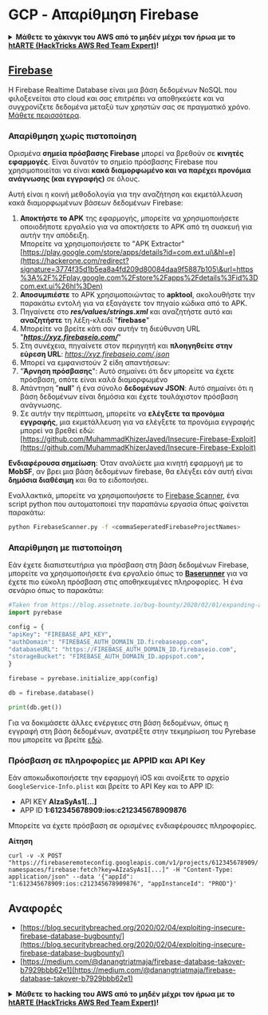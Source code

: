# GCP - Απαρίθμηση Firebase

<details>

<summary><strong>Μάθετε το χάκινγκ του AWS από το μηδέν μέχρι τον ήρωα με το</strong> <a href="https://training.hacktricks.xyz/courses/arte"><strong>htARTE (HackTricks AWS Red Team Expert)</strong></a><strong>!</strong></summary>

Άλλοι τρόποι για να υποστηρίξετε το HackTricks:

* Εάν θέλετε να δείτε την **εταιρεία σας να διαφημίζεται στο HackTricks** ή να **κατεβάσετε το HackTricks σε μορφή PDF** ελέγξτε τα [**ΣΧΕΔΙΑ ΣΥΝΔΡΟΜΗΣ**](https://github.com/sponsors/carlospolop)!
* Αποκτήστε το [**επίσημο PEASS & HackTricks swag**](https://peass.creator-spring.com)
* Ανακαλύψτε [**την Οικογένεια PEASS**](https://opensea.io/collection/the-peass-family), τη συλλογή μας από αποκλειστικά [**NFTs**](https://opensea.io/collection/the-peass-family)
* **Εγγραφείτε στη** 💬 [**ομάδα Discord**](https://discord.gg/hRep4RUj7f) ή στη [**ομάδα telegram**](https://t.me/peass) ή **ακολουθήστε** με στο **Twitter** 🐦 [**@carlospolopm**](https://twitter.com/carlospolopm)**.**
* **Μοιραστείτε τα χάκινγκ κόλπα σας υποβάλλοντας PRs στα** [**HackTricks**](https://github.com/carlospolop/hacktricks) και [**HackTricks Cloud**](https://github.com/carlospolop/hacktricks-cloud) αποθετήρια του github.

</details>

## [Firebase](https://cloud.google.com/sdk/gcloud/reference/firebase/)

Η Firebase Realtime Database είναι μια βάση δεδομένων NoSQL που φιλοξενείται στο cloud και σας επιτρέπει να αποθηκεύετε και να συγχρονίζετε δεδομένα μεταξύ των χρηστών σας σε πραγματικό χρόνο. [Μάθετε περισσότερα](https://firebase.google.com/products/realtime-database/).

### Απαρίθμηση χωρίς πιστοποίηση

Ορισμένα **σημεία πρόσβασης Firebase** μπορεί να βρεθούν σε **κινητές εφαρμογές**. Είναι δυνατόν το σημείο πρόσβασης Firebase που χρησιμοποιείται να είναι **κακά διαμορφωμένο και να παρέχει προνόμια ανάγνωσης (και εγγραφής)** σε όλους.

Αυτή είναι η κοινή μεθοδολογία για την αναζήτηση και εκμετάλλευση κακά διαμορφωμένων βάσεων δεδομένων Firebase:

1. **Αποκτήστε το APK** της εφαρμογής, μπορείτε να χρησιμοποιήσετε οποιοδήποτε εργαλείο για να αποκτήσετε το APK από τη συσκευή για αυτήν την απόδειξη.\
Μπορείτε να χρησιμοποιήσετε το "APK Extractor" [https://play.google.com/store/apps/details?id=com.ext.ui\&hl=e](https://hackerone.com/redirect?signature=3774f35d1b5ea8a4fd209d80084daa9f5887b105\&url=https%3A%2F%2Fplay.google.com%2Fstore%2Fapps%2Fdetails%3Fid%3Dcom.ext.ui%26hl%3Den)
2. **Αποσυμπιέστε** το APK χρησιμοποιώντας το **apktool**, ακολουθήστε την παρακάτω εντολή για να εξαγάγετε τον πηγαίο κώδικα από το APK.
3. Πηγαίνετε στο _**res/values/strings.xml**_ και αναζητήστε αυτό και **αναζητήστε** τη λέξη-κλειδί "**firebase**"
4. Μπορείτε να βρείτε κάτι σαν αυτήν τη διεύθυνση URL "_**https://xyz.firebaseio.com/**_"
5. Στη συνέχεια, πηγαίνετε στον περιηγητή και **πλοηγηθείτε στην εύρεση URL**: _https://xyz.firebaseio.com/.json_
6. Μπορεί να εμφανιστούν 2 είδη απαντήσεων:
1. "**Άρνηση πρόσβασης**": Αυτό σημαίνει ότι δεν μπορείτε να έχετε πρόσβαση, οπότε είναι καλά διαμορφωμένο
2. Απάντηση "**null**" ή ένα σύνολο **δεδομένων JSON**: Αυτό σημαίνει ότι η βάση δεδομένων είναι δημόσια και έχετε τουλάχιστον πρόσβαση ανάγνωσης.
1. Σε αυτήν την περίπτωση, μπορείτε να **ελέγξετε τα προνόμια εγγραφής**, μια εκμετάλλευση για να ελέγξετε τα προνόμια εγγραφής μπορεί να βρεθεί εδώ: [https://github.com/MuhammadKhizerJaved/Insecure-Firebase-Exploit](https://github.com/MuhammadKhizerJaved/Insecure-Firebase-Exploit)

**Ενδιαφέρουσα σημείωση**: Όταν αναλύετε μια κινητή εφαρμογή με το **MobSF**, αν βρει μια βάση δεδομένων firebase, θα ελέγξει εάν αυτή είναι **δημόσια διαθέσιμη** και θα το ειδοποιήσει.

Εναλλακτικά, μπορείτε να χρησιμοποιήσετε το [Firebase Scanner](https://github.com/shivsahni/FireBaseScanner), ένα script python που αυτοματοποιεί την παραπάνω εργασία όπως φαίνεται παρακάτω:
```bash
python FirebaseScanner.py -f <commaSeperatedFirebaseProjectNames>
```
### Απαρίθμηση με πιστοποίηση

Εάν έχετε διαπιστευτήρια για πρόσβαση στη βάση δεδομένων Firebase, μπορείτε να χρησιμοποιήσετε ένα εργαλείο όπως το [**Baserunner**](https://github.com/iosiro/baserunner) για να έχετε πιο εύκολη πρόσβαση στις αποθηκευμένες πληροφορίες. Ή ένα σενάριο όπως το παρακάτω:
```python
#Taken from https://blog.assetnote.io/bug-bounty/2020/02/01/expanding-attack-surface-react-native/
import pyrebase

config = {
"apiKey": "FIREBASE_API_KEY",
"authDomain": "FIREBASE_AUTH_DOMAIN_ID.firebaseapp.com",
"databaseURL": "https://FIREBASE_AUTH_DOMAIN_ID.firebaseio.com",
"storageBucket": "FIREBASE_AUTH_DOMAIN_ID.appspot.com",
}

firebase = pyrebase.initialize_app(config)

db = firebase.database()

print(db.get())
```
Για να δοκιμάσετε άλλες ενέργειες στη βάση δεδομένων, όπως η εγγραφή στη βάση δεδομένων, ανατρέξτε στην τεκμηρίωση του Pyrebase που μπορείτε να βρείτε [εδώ](https://github.com/thisbejim/Pyrebase).

### Πρόσβαση σε πληροφορίες με APPID και API Key <a href="#access-info-with-appid-and-api-key" id="access-info-with-appid-and-api-key"></a>

Εάν αποκωδικοποιήσετε την εφαρμογή iOS και ανοίξετε το αρχείο `GoogleService-Info.plist` και βρείτε το API Key και το APP ID:

* API KEY **AIzaSyAs1\[...]**
* APP ID **1:612345678909:ios:c212345678909876**

Μπορείτε να έχετε πρόσβαση σε ορισμένες ενδιαφέρουσες πληροφορίες.

**Αίτηση**

`curl -v -X POST "https://firebaseremoteconfig.googleapis.com/v1/projects/612345678909/namespaces/firebase:fetch?key=AIzaSyAs1[...]" -H "Content-Type: application/json" --data '{"appId": "1:612345678909:ios:c212345678909876", "appInstanceId": "PROD"}'`

## Αναφορές <a href="#references" id="references"></a>

* ​[https://blog.securitybreached.org/2020/02/04/exploiting-insecure-firebase-database-bugbounty/](https://blog.securitybreached.org/2020/02/04/exploiting-insecure-firebase-database-bugbounty/)​
* ​[https://medium.com/@danangtriatmaja/firebase-database-takover-b7929bbb62e1](https://medium.com/@danangtriatmaja/firebase-database-takover-b7929bbb62e1)​

<details>

<summary><strong>Μάθετε το hacking του AWS από το μηδέν μέχρι τον ήρωα με το</strong> <a href="https://training.hacktricks.xyz/courses/arte"><strong>htARTE (HackTricks AWS Red Team Expert)</strong></a><strong>!</strong></summary>

Άλλοι τρόποι για να υποστηρίξετε το HackTricks:

* Εάν θέλετε να δείτε την **εταιρεία σας να διαφημίζεται στο HackTricks** ή να **κατεβάσετε το HackTricks σε μορφή PDF** ελέγξτε τα [**ΣΧΕΔΙΑ ΣΥΝΔΡΟΜΗΣ**](https://github.com/sponsors/carlospolop)!
* Αποκτήστε το [**επίσημο PEASS & HackTricks swag**](https://peass.creator-spring.com)
* Ανακαλύψτε [**The PEASS Family**](https://opensea.io/collection/the-peass-family), τη συλλογή μας από αποκλειστικά [**NFTs**](https://opensea.io/collection/the-peass-family)
* **Εγγραφείτε στη** 💬 [**ομάδα Discord**](https://discord.gg/hRep4RUj7f) ή στην [**ομάδα telegram**](https://t.me/peass) ή **ακολουθήστε** με στο **Twitter** 🐦 [**@carlospolopm**](https://twitter.com/carlospolopm)**.**
* **Μοιραστείτε τα κόλπα σας για το hacking υποβάλλοντας PRs στα** [**HackTricks**](https://github.com/carlospolop/hacktricks) και [**HackTricks Cloud**](https://github.com/carlospolop/hacktricks-cloud) αποθετήρια του github.

</details>
